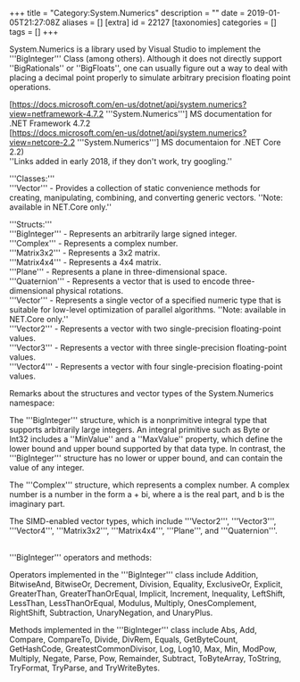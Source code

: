+++
title = "Category:System.Numerics"
description = ""
date = 2019-01-05T21:27:08Z
aliases = []
[extra]
id = 22127
[taxonomies]
categories = []
tags = []
+++

System.Numerics is a library used by Visual Studio to implement the '''BigInteger''' Class (among others).  Although it does not directly support ''BigRationals'' or ''BigFloats'', one can usually figure out a way to deal with placing a decimal point properly to simulate arbitrary precision floating point operations.

[https://docs.microsoft.com/en-us/dotnet/api/system.numerics?view=netframework-4.7.2 '''System.Numerics'''] MS documentation for .NET Framework 4.7.2<br/>
[https://docs.microsoft.com/en-us/dotnet/api/system.numerics?view=netcore-2.2 '''System.Numerics'''] MS documentaion for .NET Core 2.2)<br/>
''Links added in early 2018, if they don't work, try googling.''

'''Classes:'''<br/> 
 '''Vector''' - Provides a collection of static convenience methods for creating, manipulating, combining, and converting generic vectors.                           ''Note: available in NET.Core only.''

'''Structs:'''<br/>
 '''BigInteger''' - Represents an arbitrarily large signed integer.<br/>
 '''Complex''' - Represents a complex number.<br/>
 '''Matrix3x2''' - Represents a 3x2 matrix.<br/>
 '''Matrix4x4''' - Represents a 4x4 matrix.<br/>
 '''Plane''' - Represents a plane in three-dimensional space.<br/>
 '''Quaternion''' - Represents a vector that is used to encode three-dimensional physical rotations.<br/>
 '''Vector<T>''' - Represents a single vector of a specified numeric type that is suitable for low-level                                                              optimization of parallel algorithms.  ''Note: available in NET.Core only.''<br/>
 '''Vector2''' - Represents a vector with two single-precision floating-point values.<br/>
 '''Vector3''' - Represents a vector with three single-precision floating-point values.<br/>
 '''Vector4''' - Represents a vector with four single-precision floating-point values.

Remarks about the structures and vector types of the System.Numerics namespace:<br/>

The '''BigInteger''' structure, which is a nonprimitive integral type that supports arbitrarily large integers. An integral primitive such as Byte or Int32 includes a ''MinValue'' and a ''MaxValue'' property, which define the lower bound and upper bound supported by that data type. In contrast, the '''BigInteger''' structure has no lower or upper bound, and can contain the value of any integer. 

The '''Complex''' structure, which represents a complex number. A complex number is a number in the form a + bi, where a is the real part, and b is the imaginary part. 

The SIMD-enabled vector types, which include '''Vector2''', '''Vector3''', '''Vector4''', '''Matrix3x2''', '''Matrix4x4''', '''Plane''', and '''Quaternion'''.<br/><br/>

'''BigInteger''' operators and methods:

Operators implemented in the '''BigInteger''' class include Addition, BitwiseAnd, BitwiseOr, Decrement, Division, Equality, ExclusiveOr, Explicit, GreaterThan, GreaterThanOrEqual, Implicit, Increment, Inequality, LeftShift, LessThan, LessThanOrEqual, Modulus, Multiply, OnesComplement, RightShift, Subtraction, UnaryNegation, and UnaryPlus.

Methods implemented in the '''BigInteger''' class include Abs, Add, Compare, CompareTo, Divide, DivRem, Equals, GetByteCount, GetHashCode, GreatestCommonDivisor, Log, Log10, Max, Min, ModPow, Multiply, Negate, Parse, Pow, Remainder, Subtract, ToByteArray, ToString, TryFormat, TryParse, and TryWriteBytes.
